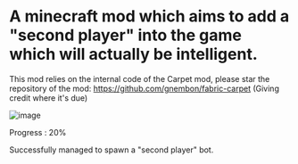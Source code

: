 # A minecraft mod which aims to add a "second player" into the game which will actually be intelligent.

This mod relies on the internal code of the Carpet mod, please star the repository of the mod: https://github.com/gnembon/fabric-carpet (Giving credit where it's due)

![image](https://github.com/shasankp000/AI-Player/assets/46317225/6b8e22e2-cf00-462a-936b-d5b6f14fb228)

Progress : 20% 

Successfully managed to spawn a "second player" bot.

